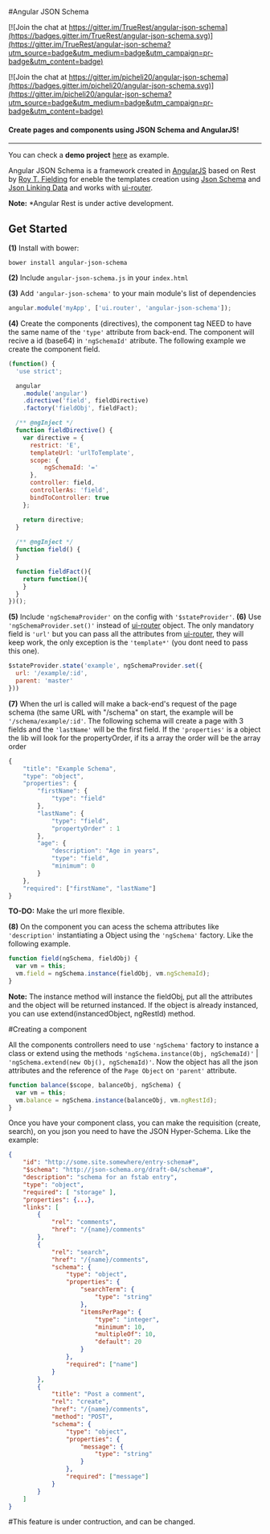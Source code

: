 #Angular JSON Schema

[![Join the chat at https://gitter.im/TrueRest/angular-json-schema](https://badges.gitter.im/TrueRest/angular-json-schema.svg)](https://gitter.im/TrueRest/angular-json-schema?utm_source=badge&utm_medium=badge&utm_campaign=pr-badge&utm_content=badge)

[![Join the chat at https://gitter.im/picheli20/angular-json-schema](https://badges.gitter.im/picheli20/angular-json-schema.svg)](https://gitter.im/picheli20/angular-json-schema?utm_source=badge&utm_medium=badge&utm_campaign=pr-badge&utm_content=badge)

#### Create pages and components using JSON Schema and AngularJS!
---

You can check a **demo project** [here](https://github.com/picheli20/example-json-schema) as example.

Angular JSON Schema is a framework created in [AngularJS](http://angularjs.org) based on Rest by [Roy T. Fielding](https://www.ics.uci.edu/~fielding/pubs/dissertation/top.htm) for eneble the templates creation using [Json Schema](http://json-schema.org) and [Json Linking Data](http://json-ld.org/) and works with [ui-router](https://github.com/angular-ui/ui-router).

**Note:** *Angular Rest is under active development.

## Get Started

**(1)** Install with bower:
```
bower install angular-json-schema
```
**(2)** Include `angular-json-schema.js` in your `index.html`

**(3)** Add `'angular-json-schema'` to your main module's list of dependencies
```javascript
angular.module('myApp', ['ui.router', 'angular-json-schema']);
```
**(4)** Create the components (directives), the component tag NEED to have the same name of the `'type'` attribute from back-end. The component will recive a id (base64) in `'ngSchemaId'` atribute. The following example we create the component field.
```javascript
(function() {
  'use strict';

  angular
    .module('angular')
    .directive('field', fieldDirective)
    .factory('fieldObj', fieldFact);

  /** @ngInject */
  function fieldDirective() {
    var directive = {
      restrict: 'E',
      templateUrl: 'urlToTemplate',
      scope: {
          ngSchemaId: '='
      },
      controller: field,
      controllerAs: 'field',
      bindToController: true
    };

    return directive;
  }
  
  /** @ngInject */
  function field() {
  }

  function fieldFact(){
    return function(){
    }
  }
})();
```
**(5)** Include `'ngSchemaProvider'` on the config with `'$stateProvider'`.
**(6)** Use `'ngSchemaProvider.set()'` instead of [ui-router](https://github.com/angular-ui/ui-router) object. The only mandatory field is `'url'` but you can pass all the attributes from [ui-router](https://github.com/angular-ui/ui-router), they will keep work, the only exception is the `'template*'` (you dont need to pass this one).
```javascript
$stateProvider.state('example', ngSchemaProvider.set({
  url: '/example/:id',
  parent: 'master'
}))
```
**(7)** When the url is called will make a back-end's request of the page schema (the same URL with "/schema" on start, the example will be `'/schema/example/:id'`. The following schema will create a page with 3 fields and the `'lastName'` will be the first field. If the `'properties'` is a object the lib will look for the propertyOrder, if its a array the order will be the array order
```javascript
{
	"title": "Example Schema",
	"type": "object",
	"properties": {
		"firstName": {
			"type": "field"
		},
		"lastName": {
			"type": "field",
			"propertyOrder" : 1
		},
		"age": {
			"description": "Age in years",
			"type": "field",
			"minimum": 0
		}
	},
	"required": ["firstName", "lastName"]
}
```
**TO-DO:** Make the url more flexible.

**(8)** On the component you can acess the schema attributes like `'description'` instantiating a Object using the `'ngSchema'` factory. Like the following example.
```javascript
function field(ngSchema, fieldObj) {
  var vm = this;
  vm.field = ngSchema.instance(fieldObj, vm.ngSchemaId);
}
```
**Note:** The instance method will instance the fieldObj, put all the attributes and the object will be returned instanced. If the object is already instanced, you can use extend(instancedObject, ngRestId) method.

#Creating a component

All the components controllers need to use `'ngSchema'` factory to instance a class or extend using the methods `'ngSchema.instance(Obj, ngSchemaId)'` | `'ngSchema.extend(new Obj(), ngSchemaId)'`. Now the object has all the json attributes and the reference of the `Page Object` on `'parent'` attribute.

```javascript
function balance($scope, balanceObj, ngSchema) {
  var vm = this;
  vm.balance = ngSchema.instance(balanceObj, vm.ngRestId);
} 
```

Once you have your component class, you can make the requisition (create, search), on you json you need to have the JSON Hyper-Schema. Like the example:

```json
{
    "id": "http://some.site.somewhere/entry-schema#",
    "$schema": "http://json-schema.org/draft-04/schema#",
    "description": "schema for an fstab entry",
    "type": "object",
    "required": [ "storage" ],
    "properties": {...},
    "links": [
        {
            "rel": "comments",
            "href": "/{name}/comments"
        },
        {
            "rel": "search",
            "href": "/{name}/comments",
            "schema": {
                "type": "object",
                "properties": {
                    "searchTerm": {
                        "type": "string"
                    },
                    "itemsPerPage": {
                        "type": "integer",
                        "minimum": 10,
                        "multipleOf": 10,
                        "default": 20
                    }
                },
                "required": ["name"]
            }
        },
        {
            "title": "Post a comment",
            "rel": "create",
            "href": "/{name}/comments",
            "method": "POST",
            "schema": {
                "type": "object",
                "properties": {
                    "message": {
                        "type": "string"
                    }
                },
                "required": ["message"]
            }
        }
    ]
}
```
#This feature is under contruction, and can be changed.
